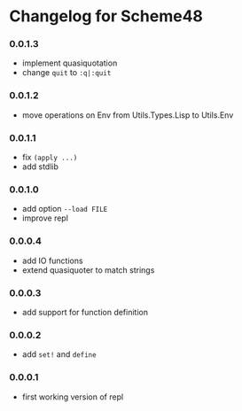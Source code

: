 # Changelog for Scheme48

### 0.0.1.3
* implement quasiquotation
* change `quit` to `:q|:quit`

### 0.0.1.2
* move operations on Env from Utils.Types.Lisp to Utils.Env

### 0.0.1.1
* fix `(apply ...)`
* add stdlib

### 0.0.1.0
* add option `--load FILE`
* improve repl

### 0.0.0.4
* add IO functions
* extend quasiquoter to match strings

### 0.0.0.3
* add support for function definition

### 0.0.0.2
* add `set!` and `define`

### 0.0.0.1
* first working version of repl
